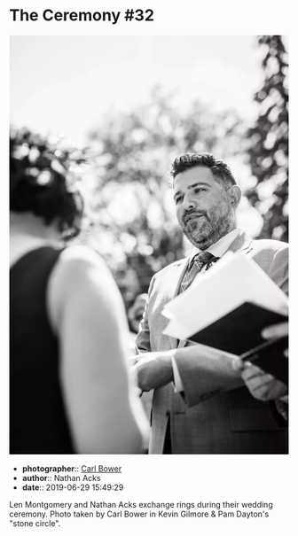# The Ceremony \#32

![Len Montgomery and Nathan Acks exchange rings](assets/2019-06-29-set-1-the-ceremony-32.webp)

* **photographer**:: [Carl Bower](https://carlbowerphotos.com)
* **author**:: Nathan Acks
* **date**:: 2019-06-29 15:49:29

Len Montgomery and Nathan Acks exchange rings during their wedding ceremony. Photo taken by Carl Bower in Kevin Gilmore & Pam Dayton's "stone circle".
